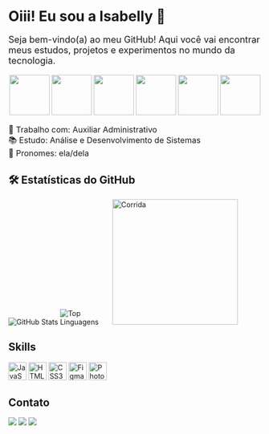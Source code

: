 
<h1>Oiii! Eu sou a Isabelly 💖</h1>

<p style="font-size:18px">
Seja bem-vindo(a) ao meu GitHub! Aqui você vai encontrar meus estudos, projetos e experimentos no mundo da tecnologia.
</p>

<div align="center">
  <img src="https://user-images.githubusercontent.com/74038190/213866269-5d00981c-7c98-46d7-8a8e-16f462f15227.gif" width="80">
  <img src="https://user-images.githubusercontent.com/74038190/213866269-5d00981c-7c98-46d7-8a8e-16f462f15227.gif" width="80">
  <img src="https://user-images.githubusercontent.com/74038190/213866269-5d00981c-7c98-46d7-8a8e-16f462f15227.gif" width="80">
  <img src="https://user-images.githubusercontent.com/74038190/213866269-5d00981c-7c98-46d7-8a8e-16f462f15227.gif" width="80">
  <img src="https://user-images.githubusercontent.com/74038190/213866269-5d00981c-7c98-46d7-8a8e-16f462f15227.gif" width="80">
  <img src="https://user-images.githubusercontent.com/74038190/213866269-5d00981c-7c98-46d7-8a8e-16f462f15227.gif" width="80">
</div>


<p style="font-size:16px">
💼 Trabalho com: Auxiliar Administrativo <br>
📚 Estudo: Análise e Desenvolvimento de Sistemas <br>
🌈 Pronomes: ela/dela
</p>

<h2>🛠 Estatísticas do GitHub</h2>
</div>


  <!-- Estatísticas do GitHub -->
  <img src="https://github-readme-stats.vercel.app/api?username=Isabellygit&show_icons=true&count_private=true&hide=prs&theme=transparent" alt="GitHub Stats">

<img src="https://camo.githubusercontent.com/899fb445f30e3d0d6159193c8ee9bd662031c2462d51c30abbe50b8369369a12/68747470733a2f2f6769746875622d726561646d652d73746174732e76657263656c2e6170702f6170692f746f702d6c616e67732f3f757365726e616d653d4c6574696369614c656d65487562266c61796f75743d636f6d70616374267468656d653d7472616e73706172656e74" alt="Top Linguagens" data-canonical-src="https://github-readme-stats.vercel.app/api/top-langs/?username=Isabellygit;layout=compact&amp;theme=transparent" style="max-width: 100;">

 <img src="https://user-images.githubusercontent.com/74038190/212747107-5b654ba5-31c6-4366-b42b-51b822e9bc52.gif" alt="Corrida" width="250">


</div>

## Skills

<a href="https://developer.mozilla.org/en-US/docs/Web/JavaScript" rel="nofollow"><img src="https://raw.githubusercontent.com/danielcranney/readme-generator/main/public/icons/skills/javascript-colored.svg" width="36" height="36" alt="JavaScript" style="max-width: 100%;"></a>
<img src="https://raw.githubusercontent.com/danielcranney/readme-generator/main/public/icons/skills/html5-colored.svg" width="36" height="36" alt="HTML5" style="max-width: 100%;">
<img src="https://raw.githubusercontent.com/danielcranney/readme-generator/main/public/icons/skills/css3-colored.svg" width="36" height="36" alt="CSS3" style="max-width: 100%;">
<a href="https://www.figma.com/" rel="nofollow"><img src="https://raw.githubusercontent.com/danielcranney/readme-generator/main/public/icons/skills/figma-colored.svg" width="36" height="36" alt="Figma" style="max-width: 100%;"></a>
<a href="https://www.adobe.com/uk/products/photoshop.html" rel="nofollow"><img src="https://raw.githubusercontent.com/danielcranney/readme-generator/main/public/icons/skills/photoshop-colored.svg" width="36" height="36" alt="Photoshop" style="max-width: 100%;"></a>

  ## Contato
 
<div> 
  <a href="https://instagram.com/Kxndity" target="_blank"><img src="https://img.shields.io/badge/-Instagram-%23E4405F?style=for-the-badge&logo=instagram&logoColor=white" target="_blank"></a>
  <a href="mailto:dev.isabelly@gmail.com"><img src="https://img.shields.io/badge/-Gmail-%23333?style=for-the-badge&logo=gmail&logoColor=white" target="_blank"></a>
  <a href="https://www.linkedin.com/in/isabelly-moreira-9019b5366" target="_blank"><img src="https://img.shields.io/badge/-LinkedIn-%230077B5?style=for-the-badge&logo=linkedin&logoColor=white" target="_blank"></a> 
</div>


